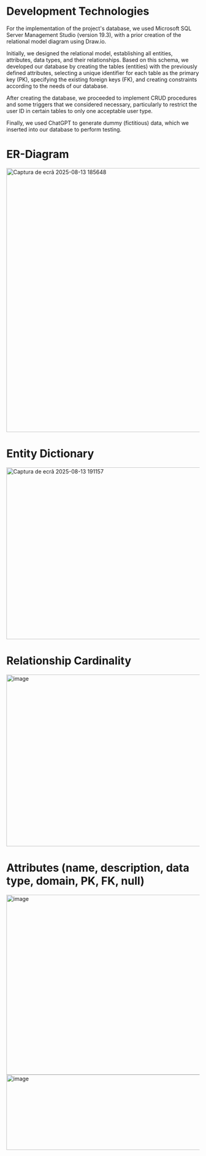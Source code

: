 # Development Technologies

For the implementation of the project's database, we used Microsoft SQL Server Management Studio (version 19.3), with a prior creation of the relational model diagram using Draw.io.

Initially, we designed the relational model, establishing all entities, attributes, data types, and their relationships. Based on this schema, we developed our database by creating the tables (entities) with the previously defined attributes, selecting a unique identifier for each table as the primary key (PK), specifying the existing foreign keys (FK), and creating constraints according to the needs of our database.

After creating the database, we proceeded to implement CRUD procedures and some triggers that we considered necessary, particularly to restrict the user ID in certain tables to only one acceptable user type.

Finally, we used ChatGPT to generate dummy (fictitious) data, which we inserted into our database to perform testing.

# ER-Diagram

<img width="1336" height="687" alt="Captura de ecrã 2025-08-13 185648" src="https://github.com/user-attachments/assets/95bdb550-16b6-4404-af36-40e007c69c56" />

# Entity Dictionary

<img width="829" height="447" alt="Captura de ecrã 2025-08-13 191157" src="https://github.com/user-attachments/assets/b523f162-132d-49b0-9276-9cee77329cd4" />

# Relationship Cardinality

<img width="560" height="447" alt="image" src="https://github.com/user-attachments/assets/13ff9b95-69b8-41b4-9a87-cfce0e631125" />

# Attributes (name, description, data type, domain, PK, FK, null)

<img width="660" height="468" alt="image" src="https://github.com/user-attachments/assets/843d4a7b-e8e5-497e-a074-39ed0b44a4c9" />

<img width="828" height="196" alt="image" src="https://github.com/user-attachments/assets/5f818067-abed-4ca9-985b-99db2aec15b7" />











